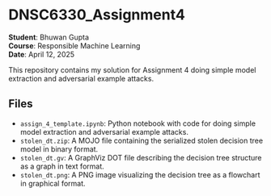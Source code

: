 # DNSC6330_Assignment4

**Student**: Bhuwan Gupta  
**Course**: Responsible Machine Learning  
**Date**: April 12, 2025  

This repository contains my solution for Assignment 4 doing simple model extraction and adversarial example attacks. 

## Files
- `assign_4_template.ipynb`: Python notebook with code for doing simple model extraction and adversarial example attacks.
- `stolen_dt.zip`: A MOJO file containing the serialized stolen decision tree model in binary format.
- `stolen_dt.gv`: A GraphViz DOT file describing the decision tree structure as a graph in text format.
- `stolen_dt.png`: A PNG image visualizing the decision tree as a flowchart in graphical format.
